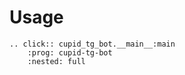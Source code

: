 # Usage

```{eval-rst}
.. click:: cupid_tg_bot.__main__:main
    :prog: cupid-tg-bot
    :nested: full
```

